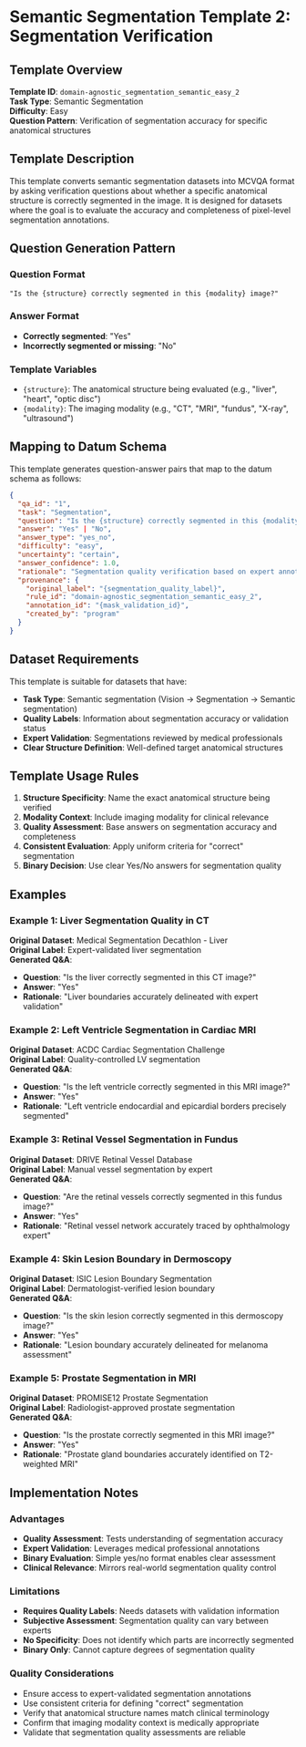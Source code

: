 # Semantic Segmentation Template 2: Segmentation Verification

## Template Overview

**Template ID**: `domain-agnostic_segmentation_semantic_easy_2`  
**Task Type**: Semantic Segmentation  
**Difficulty**: Easy  
**Question Pattern**: Verification of segmentation accuracy for specific anatomical structures  

## Template Description

This template converts semantic segmentation datasets into MCVQA format by asking verification questions about whether a specific anatomical structure is correctly segmented in the image. It is designed for datasets where the goal is to evaluate the accuracy and completeness of pixel-level segmentation annotations.

## Question Generation Pattern

### Question Format
```
"Is the {structure} correctly segmented in this {modality} image?"
```

### Answer Format
- **Correctly segmented**: "Yes"
- **Incorrectly segmented or missing**: "No"

### Template Variables
- `{structure}`: The anatomical structure being evaluated (e.g., "liver", "heart", "optic disc")
- `{modality}`: The imaging modality (e.g., "CT", "MRI", "fundus", "X-ray", "ultrasound")

## Mapping to Datum Schema

This template generates question-answer pairs that map to the datum schema as follows:

```json
{
  "qa_id": "1",
  "task": "Segmentation",
  "question": "Is the {structure} correctly segmented in this {modality} image?",
  "answer": "Yes" | "No",
  "answer_type": "yes_no",
  "difficulty": "easy",
  "uncertainty": "certain",
  "answer_confidence": 1.0,
  "rationale": "Segmentation quality verification based on expert annotation validation",
  "provenance": {
    "original_label": "{segmentation_quality_label}",
    "rule_id": "domain-agnostic_segmentation_semantic_easy_2",
    "annotation_id": "{mask_validation_id}",
    "created_by": "program"
  }
}
```

## Dataset Requirements

This template is suitable for datasets that have:
- **Task Type**: Semantic segmentation (Vision → Segmentation → Semantic segmentation)
- **Quality Labels**: Information about segmentation accuracy or validation status
- **Expert Validation**: Segmentations reviewed by medical professionals
- **Clear Structure Definition**: Well-defined target anatomical structures

## Template Usage Rules

1. **Structure Specificity**: Name the exact anatomical structure being verified
2. **Modality Context**: Include imaging modality for clinical relevance
3. **Quality Assessment**: Base answers on segmentation accuracy and completeness
4. **Consistent Evaluation**: Apply uniform criteria for "correct" segmentation
5. **Binary Decision**: Use clear Yes/No answers for segmentation quality

## Examples

### Example 1: Liver Segmentation Quality in CT
**Original Dataset**: Medical Segmentation Decathlon - Liver  
**Original Label**: Expert-validated liver segmentation  
**Generated Q&A**:
- **Question**: "Is the liver correctly segmented in this CT image?"
- **Answer**: "Yes"
- **Rationale**: "Liver boundaries accurately delineated with expert validation"

### Example 2: Left Ventricle Segmentation in Cardiac MRI
**Original Dataset**: ACDC Cardiac Segmentation Challenge  
**Original Label**: Quality-controlled LV segmentation  
**Generated Q&A**:
- **Question**: "Is the left ventricle correctly segmented in this MRI image?"
- **Answer**: "Yes"
- **Rationale**: "Left ventricle endocardial and epicardial borders precisely segmented"

### Example 3: Retinal Vessel Segmentation in Fundus
**Original Dataset**: DRIVE Retinal Vessel Database  
**Original Label**: Manual vessel segmentation by expert  
**Generated Q&A**:
- **Question**: "Are the retinal vessels correctly segmented in this fundus image?"
- **Answer**: "Yes"
- **Rationale**: "Retinal vessel network accurately traced by ophthalmology expert"

### Example 4: Skin Lesion Boundary in Dermoscopy
**Original Dataset**: ISIC Lesion Boundary Segmentation  
**Original Label**: Dermatologist-verified lesion boundary  
**Generated Q&A**:
- **Question**: "Is the skin lesion correctly segmented in this dermoscopy image?"
- **Answer**: "Yes"
- **Rationale**: "Lesion boundary accurately delineated for melanoma assessment"

### Example 5: Prostate Segmentation in MRI
**Original Dataset**: PROMISE12 Prostate Segmentation  
**Original Label**: Radiologist-approved prostate segmentation  
**Generated Q&A**:
- **Question**: "Is the prostate correctly segmented in this MRI image?"
- **Answer**: "Yes"
- **Rationale**: "Prostate gland boundaries accurately identified on T2-weighted MRI"

## Implementation Notes

### Advantages
- **Quality Assessment**: Tests understanding of segmentation accuracy
- **Expert Validation**: Leverages medical professional annotations
- **Binary Evaluation**: Simple yes/no format enables clear assessment
- **Clinical Relevance**: Mirrors real-world segmentation quality control

### Limitations
- **Requires Quality Labels**: Needs datasets with validation information
- **Subjective Assessment**: Segmentation quality can vary between experts
- **No Specificity**: Does not identify which parts are incorrectly segmented
- **Binary Only**: Cannot capture degrees of segmentation quality

### Quality Considerations
- Ensure access to expert-validated segmentation annotations
- Use consistent criteria for defining "correct" segmentation
- Verify that anatomical structure names match clinical terminology
- Confirm that imaging modality context is medically appropriate
- Validate that segmentation quality assessments are reliable
